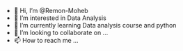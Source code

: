 - 👋 Hi, I’m @Remon-Moheb
- 👀 I’m interested in Data Analysis 
- 🌱 I’m currently learning Data analysis course and python
- 💞️ I’m looking to collaborate on ...
- 📫 How to reach me ...

<!---
Remon-Moheb/Remon-Moheb is a ✨ special ✨ repository because its `README.md` (this file) appears on your GitHub profile.
You can click the Preview link to take a look at your changes.
--->
